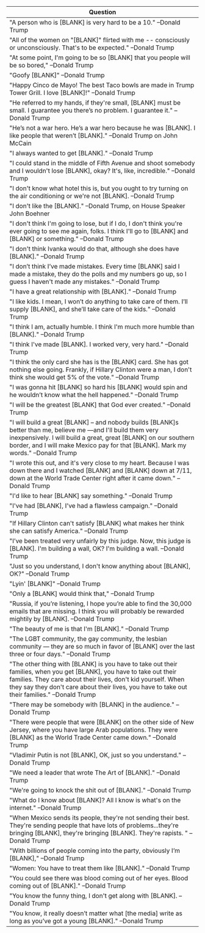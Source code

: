 Question |
--- |
"A person who is [BLANK] is very hard to be a 10." &ndash;Donald Trump |
"All of the women on "[BLANK]" flirted with me -- consciously or unconsciously. That's to be expected." &ndash;Donald Trump |
"At some point, I'm going to be so [BLANK] that you people will be so bored," &ndash;Donald Trump |
"Goofy [BLANK]" &ndash;Donald Trump |
"Happy Cinco de Mayo! The best Taco bowls are made in Trump Tower Grill. I love [BLANK]!" &ndash;Donald Trump |
"He referred to my hands, if they're small, [BLANK] must be small. I guarantee you there’s no problem. I guarantee it." &ndash;Donald Trump |
"He’s not a war hero. He’s a war hero because he was [BLANK]. I like people that weren’t [BLANK]." &ndash;Donald Trump on John McCain |
"I always wanted to get [BLANK]." &ndash;Donald Trump |
"I could stand in the middle of Fifth Avenue and shoot somebody and I wouldn't lose [BLANK], okay? It's, like, incredible." &ndash;Donald Trump |
"I don't know what hotel this is, but you ought to try turning on the air conditioning or we're not [BLANK]. &ndash;Donald Trump |
"I don't like the [BLANK]." &ndash;Donald Trump, on House Speaker John Boehner |
"I don't think I'm going to lose, but if I do, I don't think you're ever going to see me again, folks. I think I'll go to [BLANK] and [BLANK] or something." &ndash;Donald Trump |
"I don't think Ivanka would do that, although she does have [BLANK]." &ndash;Donald Trump |
"I don’t think I’ve made mistakes. Every time [BLANK] said I made a mistake, they do the polls and my numbers go up, so I guess I haven't made any mistakes." &ndash;Donald Trump |
"I have a great relationship with [BLANK]." &ndash;Donald Trump |
"I like kids. I mean, I won’t do anything to take care of them. I’ll supply [BLANK], and she’ll take care of the kids." &ndash;Donald Trump |
"I think I am, actually humble. I think I'm much more humble than [BLANK]." &ndash;Donald Trump |
"I think I've made [BLANK]. I worked very, very hard." &ndash;Donald Trump |
"I think the only card she has is the [BLANK] card. She has got nothing else going. Frankly, if Hillary Clinton were a man, I don't think she would get 5% of the vote." &ndash;Donald Trump |
"I was gonna hit [BLANK] so hard his [BLANK] would spin and he wouldn’t know what the hell happened." &ndash;Donald Trump |
"I will be the greatest [BLANK] that God ever created." &ndash;Donald Trump |
"I will build a great [BLANK] &ndash; and nobody builds [BLANK]s better than me, believe me &mdash;and I'll build them very inexpensively. I will build a great, great [BLANK] on our southern border, and I will make Mexico pay for that [BLANK]. Mark my words." &ndash;Donald Trump |
"I wrote this out, and it's very close to my heart. Because I was down there and I watched [BLANK] and [BLANK] down at 7/11, down at the World Trade Center right after it came down." &ndash;Donald Trump |
"I'd like to hear [BLANK] say something." &ndash;Donald Trump |
"I've had [BLANK], I've had a flawless campaign." &ndash;Donald Trump |
"If Hillary Clinton can't satisfy [BLANK] what makes her think she can satisfy America." &ndash;Donald Trump |
"I’ve been treated very unfairly by this judge. Now, this judge is [BLANK]. I'm building a wall, OK? I'm building a wall. &ndash;Donald Trump |
"Just so you understand, I don't know anything about [BLANK], OK?" &ndash;Donald Trump |
"Lyin' [BLANK]" &ndash;Donald Trump |
"Only a [BLANK] would think that," &ndash;Donald Trump |
"Russia, if you’re listening, I hope you’re able to find the 30,000 emails that are missing. I think you will probably be rewarded mightily by [BLANK]. &ndash;Donald Trump |
"The beauty of me is that I'm [BLANK]." &ndash;Donald Trump |
"The LGBT community, the gay community, the lesbian community &mdash; they are so much in favor of [BLANK] over the last three or four days." &ndash;Donald Trump |
"The other thing with [BLANK] is you have to take out their families, when you get [BLANK], you have to take out their families. They care about their lives, don't kid yourself. When they say they don't care about their lives, you have to take out their families." &ndash;Donald Trump |
"There may be somebody with [BLANK] in the audience." &ndash;Donald Trump |
"There were people that were [BLANK] on the other side of New Jersey, where you have large Arab populations. They were [BLANK] as the World Trade Center came down." &ndash;Donald Trump |
"Vladimir Putin is not [BLANK], OK, just so you understand." &ndash;Donald Trump |
"We need a leader that wrote The Art of [BLANK]." &ndash;Donald Trump |
"We're going to knock the shit out of [BLANK]." &ndash;Donald Trump |
"What do I know about [BLANK]? All I know is what's on the internet." &ndash;Donald Trump |
"When Mexico sends its people, they're not sending their best. They're sending people that have lots of problems...they're bringing [BLANK], they're bringing [BLANK]. They're rapists. " &ndash;Donald Trump |
"With billions of people coming into the party, obviously I’m [BLANK]," &ndash;Donald Trump |
"Women: You have to treat them like [BLANK]." &ndash;Donald Trump |
"You could see there was blood coming out of her eyes. Blood coming out of [BLANK]." &ndash;Donald Trump |
"You know the funny thing, I don't get along with [BLANK]. &ndash;Donald Trump |
"You know, it really doesn’t matter what [the media] write as long as you’ve got a young [BLANK]." &ndash;Donald Trump |
